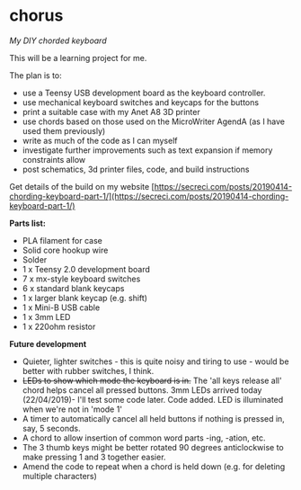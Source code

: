 # chorus
*My DIY chorded keyboard*

This will be a learning project for me. 

The plan is to:
* use a Teensy USB development board as the keyboard controller.
* use mechanical keyboard switches and keycaps for the buttons
* print a suitable case with my Anet A8 3D printer
* use chords based on those used on the MicroWriter AgendA (as I have used them previously)
* write as much of the code as I can myself
* investigate further improvements such as text expansion if memory constraints allow
* post schematics, 3d printer files, code, and build instructions

Get details of the build on my website [https://secreci.com/posts/20190414-chording-keyboard-part-1/](https://secreci.com/posts/20190414-chording-keyboard-part-1/)

**Parts list:**
* PLA filament for case
* Solid core hookup wire
* Solder
* 1 x Teensy 2.0 development board
* 7 x mx-style keyboard switches
* 6 x standard blank keycaps
* 1 x larger  blank keycap (e.g. shift)
* 1 x Mini-B USB cable
* 1 x 3mm LED
* 1 x 220ohm resistor


**Future development**
* Quieter, lighter switches - this is quite noisy and tiring to use - would be better with rubber switches, I think.
* ~~LEDs to show which mode the keyboard is in.~~ The 'all keys release all' chord helps cancel all pressed buttons.
  3mm LEDs arrived today (22/04/2019)- I'll test some code later. 
  Code added. LED is illuminated when we're not in 'mode 1'
* A timer to automatically cancel all held buttons if nothing is pressed in, say, 5 seconds.
* A chord to allow insertion of common word parts -ing, -ation, etc.
* The 3 thumb keys might be better rotated 90 degrees anticlockwise to make pressing 1 and 3 together easier.
* Amend the code to repeat when a chord is held down (e.g. for deleting multiple characters)
